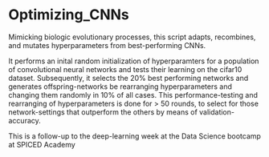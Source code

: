 # Optimizing_CNNs
Mimicking biologic evolutionary processes, this script adapts, recombines, and mutates hyperparameters from best-performing CNNs.

It performs an inital random initialization of hyperparamters for a population of convolutional neural networks and tests their learning on the cifar10 dataset.
Subsequently, it selects the 20% best performing networks and generates offspring-networks be rearranging hyperparameters and changing them randomly in 10% of all cases. This performance-testing and rearranging of hyperparameters is done for > 50 rounds, to select for those network-settings that outperform the others by means of validation-accuracy.



This is a follow-up to the deep-learning week at the Data Science bootcamp at SPICED Academy
